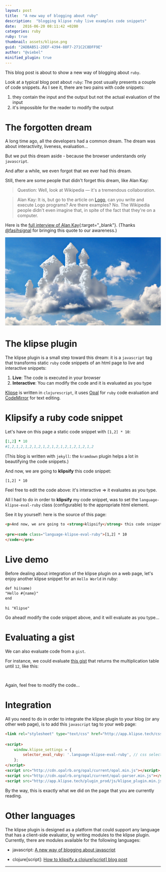 ```yaml
---
layout: post
title:  "A new way of blogging about ruby"
description:  "blogging klipse ruby live examples code snippets"
date:   2016-06-20 08:11:42 +0200
categories: ruby
ruby: true
thumbnail: assets/klipse.png
guid: "2ADBAB51-2DEF-4394-88F7-271C2C8DFF9E"
author: "@viebel"
minified_plugin: true
---
```


This blog post is about to show a new way of blogging about `ruby`.

Look at a typical blog post about `ruby`: The post usually presents a couple of code snippets. As I see it, there are two pains with code snippets:

1. they contain the input and the output but not the actual evaluation of the input
2. it's impossible for the reader to modify the output

# The forgotten dream

A long time ago, all the developers had a common dream. The dream was about interactivity, liveness, evaluation...

But we put this dream aside - because the browser understands only `javascript`.

And after a while, we even forgot that we ever had this dream.


Still, there are some people that didn't forget this dream, like Alan Kay:

>Question: Well, look at Wikipedia — it's a tremendous collaboration.

>Alan Kay: It is, but go to the article on [Logo](https://en.wikipedia.org/wiki/Logo_(programming_language)), can you write and execute Logo programs? Are there examples? No. The Wikipedia people didn't even imagine that, in spite of the fact that they're on a computer.

Here is the [full interview of Alan Kay](http://www.drdobbs.com/architecture-and-design/interview-with-alan-kay/240003442?pgno=2){:target="_blank"}. (Thanks [@fasihsignal](https://twitter.com/fasihsignal) for bringing this quote to our awareness.)

![dream](/assets/dream.jpg)

# The klipse plugin

The klipse plugin is a small step toward this dream: it is a `javascript` tag that transforms static `ruby` code snippets of an html page to live and interactive snippets:

1. **Live**: The code is executed in your browser
2. **Interactive**: You can modify the code and it is evaluated as you type

[Klipse](https://github.com/viebel/klipse) is written in `clojurescript`, it uses [Opal](http://opalrb.org/) for `ruby` code evaluation and [CodeMirror](http://codemirror.net/) for text editing. 


# Klipsify a ruby code snippet

Let's have on this page a static code snippet with `[1,2] * 10`:

~~~ruby
[1,2] * 10
#1,2,1,2,1,2,1,2,1,2,1,2,1,2,1,2,1,2,1,2
~~~

(This blog is written with `jekyll`: the `kramdown` plugin helps a lot in beautifying the code snippets.)

And now, we are going to **klipsify** this code snippet:

~~~klipse-eval-ruby
[1,2] * 10
~~~

Feel free to edit the code above: it's interactive => it evaluates as you type.

All I had to do in order to **klipsify** my code snippet, was to set the `language-klipse-eval-ruby` class (configurable) to the appropriate html element.

See it by yourself: here is the source of this page:

~~~html
<p>And now, we are going to <strong>klipsify</strong> this code snippet:</p>

<pre><code class="language-klipse-eval-ruby">[1,2] * 10
</code></pre>
~~~


# Live demo

Before dealing about integration of the klipse plugin on a web page, let's enjoy another klipse snippet for an `Hello World` in ruby:

~~~klipse-eval-ruby
def hi(name)
"Hello #{name}"
end

hi "Klipse"
~~~

Go ahead! modify the code snippet above, and it will evaluate as you type...

# Evaluating a gist

We can also evaluate code from a `gist`.


For instance, we could evaluate [this gist](https://gist.github.com/viebel/62d62220da0507860102c8ca6ad6db86) that returns the multiplication table until `12`, like this:

<pre>
<div class="language-klipse-eval-ruby" data-gist-id="viebel/62d62220da0507860102c8ca6ad6db86"></div>
</pre>

Again, feel free to modify the code...

# Integration

All you need to do in order to integrate the klipse plugin to your blog (or any other web page), is to add this `javascript` tag to your web page:

~~~html
<link rel="stylesheet" type="text/css" href="http://app.klipse.tech/css/codemirror.css">

<script>
    window.klipse_settings = {
        selector_eval_ruby: '.language-klipse-eval-ruby', // css selector for the html elements you want to klipsify
    };
</script>
<script src="http://cdn.opalrb.org/opal/current/opal.min.js"></script>
<script src="http://cdn.opalrb.org/opal/current/opal-parser.min.js"></script>
<script src="http://app.klipse.tech/plugin_prod/js/klipse_plugin.min.js"></script>
~~~

By the way, this is exactly what we did on the page that you are currently reading.

# Other languages

The klipse plugin is designed as a platform that could support any language that has a client-side evaluator, by writing modules to the klipse plugin. Currently, there are modules available for the following languages: 

- javascript: [A new way of blogging about javascript](http://blog.klipse.tech/javascript/2016/06/20/blog-javascript.html)

- clojure[script]: [How to klipsify a clojure[script] blog post](http://blog.klipse.tech/clojure/2016/06/07/klipse-plugin-tuto.html)


---
[app-url]: http://app.klipse.tech?blog=klipse

